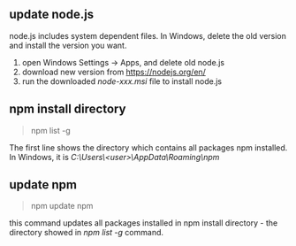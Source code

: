 ## update node.js
node.js includes system dependent files. In Windows, delete the old version and install the version you want.
1. open Windows Settings -> Apps, and delete old node.js
2. download new version from [https://nodejs.org/en/
](https://nodejs.org/en/)
3. run the downloaded _node-xxx.msi_ file to install node.js


## npm install directory
> npm list -g

The first line shows the directory which contains all packages npm installed. In Windows, it is _C:\Users\\<user\>\AppData\Roaming\npm_
## update npm
> npm update npm

this command updates all packages installed in npm install directory - the directory showed in _npm list -g_ command.

